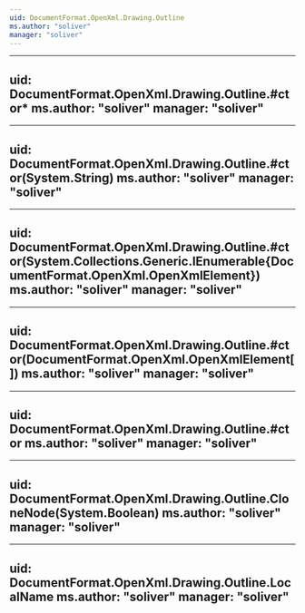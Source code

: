 ```yaml
---
uid: DocumentFormat.OpenXml.Drawing.Outline
ms.author: "soliver"
manager: "soliver"
---
```


---
uid: DocumentFormat.OpenXml.Drawing.Outline.#ctor*
ms.author: "soliver"
manager: "soliver"
---

---
uid: DocumentFormat.OpenXml.Drawing.Outline.#ctor(System.String)
ms.author: "soliver"
manager: "soliver"
---

---
uid: DocumentFormat.OpenXml.Drawing.Outline.#ctor(System.Collections.Generic.IEnumerable{DocumentFormat.OpenXml.OpenXmlElement})
ms.author: "soliver"
manager: "soliver"
---

---
uid: DocumentFormat.OpenXml.Drawing.Outline.#ctor(DocumentFormat.OpenXml.OpenXmlElement[])
ms.author: "soliver"
manager: "soliver"
---

---
uid: DocumentFormat.OpenXml.Drawing.Outline.#ctor
ms.author: "soliver"
manager: "soliver"
---

---
uid: DocumentFormat.OpenXml.Drawing.Outline.CloneNode(System.Boolean)
ms.author: "soliver"
manager: "soliver"
---

---
uid: DocumentFormat.OpenXml.Drawing.Outline.LocalName
ms.author: "soliver"
manager: "soliver"
---
